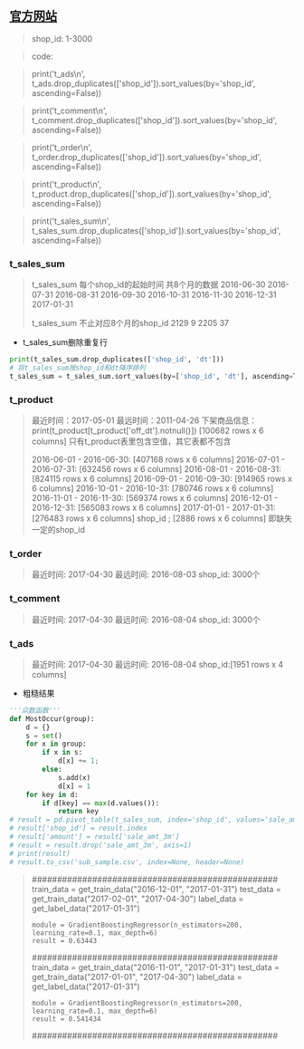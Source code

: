 ## [官方网站](http://jddjr.jd.com/item/2)
> shop_id: 1-3000

> code:

> print('t_ads\n', t_ads.drop_duplicates(['shop_id']).sort_values(by='shop_id', ascending=False))

> print('t_comment\n', t_comment.drop_duplicates(['shop_id']).sort_values(by='shop_id', ascending=False))

> print('t_order\n', t_order.drop_duplicates(['shop_id']).sort_values(by='shop_id', ascending=False))

> print('t_product\n', t_product.drop_duplicates(['shop_id']).sort_values(by='shop_id', ascending=False))

> print('t_sales_sum\n', t_sales_sum.drop_duplicates(['shop_id']).sort_values(by='shop_id', ascending=False))

### t_sales_sum
> t_sales_sum 每个shop_id的起始时间
> 共8个月的数据
> 2016-06-30
> 2016-07-31
> 2016-08-31
> 2016-09-30
> 2016-10-31
> 2016-11-30
> 2016-12-31
> 2017-01-31
> 
> t_sales_sum 不止对应8个月的shop_id
> 2129      9
> 2205     37

- t_sales_sum删除重复行

```python
print(t_sales_sum.drop_duplicates(['shop_id', 'dt']))
# 将t_sales_sum按shop_id和dt降序排列
t_sales_sum = t_sales_sum.sort_values(by=['shop_id', 'dt'], ascending=True)
```

### t_product

> 最近时间：2017-05-01
> 最远时间：2011-04-26
> 下架商品信息：
> print(t_product[t_product['off_dt'].notnull()])
> [100682 rows x 6 columns]
> 只有t_product表里包含空值，其它表都不包含
> 
> 2016-06-01 - 2016-06-30: [407168 rows x 6 columns]
> 2016-07-01 - 2016-07-31: [632456 rows x 6 columns]
> 2016-08-01 - 2016-08-31: [824115 rows x 6 columns]
> 2016-09-01 - 2016-09-30: [914965 rows x 6 columns]
> 2016-10-01 - 2016-10-31: [780746 rows x 6 columns]
> 2016-11-01 - 2016-11-30: [569374 rows x 6 columns]
> 2016-12-01 - 2016-12-31: [565083 rows x 6 columns]
> 2017-01-01 - 2017-01-31: [276483 rows x 6 columns]
> shop_id ; [2886 rows x 6 columns]  即缺失一定的shop_id

### t_order 

> 最近时间: 2017-04-30
> 最远时间: 2016-08-03
> shop_id: 3000个

### t_comment 

> 最近时间: 2017-04-30
> 最远时间: 2016-08-04
> shop_id: 3000个

### t_ads 

> 最近时间: 2017-04-30
> 最远时间: 2016-08-04
> shop_id:[1951 rows x 4 columns]

- 粗糙结果

```python
'''众数函数'''
def MostOccur(group):
    d = {}
    s = set()
    for x in group:
        if x in s:
            d[x] += 1;
        else:
            s.add(x)
            d[x] = 1
    for key in d:
        if d[key] == max(d.values()):
            return key
# result = pd.pivot_table(t_sales_sum, index='shop_id', values='sale_amt_3m', aggfunc=MostOccur)  # MostOccur #
# result['shop_id'] = result.index
# result['amount'] = result['sale_amt_3m']
# result = result.drop('sale_amt_3m', axis=1)
# print(result)
# result.to_csv('sub_sample.csv', index=None, header=None)
```

> #################################################
>     train_data = get_train_data("2016-12-01", "2017-01-31")
>     test_data = get_train_data("2017-02-01", "2017-04-30")
>     label_data = get_label_data("2017-01-31")
> 
>     module = GradientBoostingRegressor(n_estimators=200, learning_rate=0.1, max_depth=6)
>     result = 0.63443
> #################################################
>     train_data = get_train_data("2016-11-01", "2017-01-31")
>     test_data = get_train_data("2017-01-01", "2017-04-30")
>     label_data = get_label_data("2017-01-31")
> 
>     module = GradientBoostingRegressor(n_estimators=200, learning_rate=0.1, max_depth=6)
>     result = 0.541434
> #################################################
